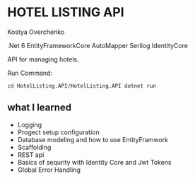HOTEL LISTING API
================

Kostya Overchenko

.Net 6
EntityFrameworkCore
AutoMapper
Serilog
IdentityCore

API for managing hotels.

Run Command:

	cd HotelListing.API/HotelListing.API dotnet run 

what I learned
-------------------

- Logging
- Progect setup configuration
- Database modeling and how to use EntityFramwork
- Scaffolding
- REST api
- Basics of sequrity with Identity Core and Jwt Tokens
- Global Error Handling
